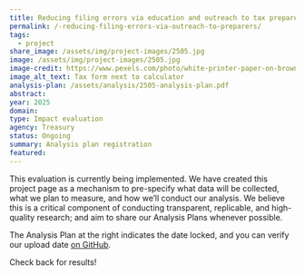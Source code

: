 ```yaml
---
title: Reducing filing errors via education and outreach to tax preparers
permalink: /-reducing-filing-errors-via-outreach-to-preparers/
tags:
  - project
share_image: /assets/img/project-images/2505.jpg
image: /assets/img/project-images/2505.jpg
image-credit: https://www.pexels.com/photo/white-printer-paper-on-brown-wooden-table-6964138/
image_alt_text: Tax form next to calculator
analysis-plan: /assets/analysis/2505-analysis-plan.pdf
abstract:
year: 2025
domain:
type: Impact evaluation
agency: Treasury
status: Ongoing
summary: Analysis plan registration
featured:
---
```


This evaluation is currently being implemented. We have created this project page as a mechanism to pre-specify what data will be collected, what we plan to measure, and how we’ll conduct our analysis. We believe this is a critical component of conducting transparent, replicable, and high-quality research; and aim to share our Analysis Plans whenever possible.

The Analysis Plan at the right indicates the date locked, and you can verify our upload date <a class="usa-link usa-link--external" href="https://github.com/gsa-oes/office-of-evaluation-sciences/commits/master/assets/analysis/2505-analysis-plan.pdf">on GitHub</a>.

Check back for results!
